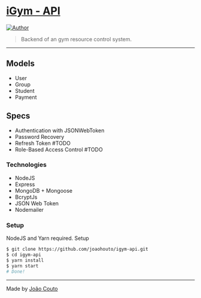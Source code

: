 # <a href="https://github.com/joaohouto/igym-api">iGym - API</a>

[![Author](https://img.shields.io/badge/author-joaohouto-222222)](https://github.com/joaohouto)

> Backend of an gym resource control system.

<hr>

## Models

- User
- Group
- Student
- Payment

## Specs

- Authentication with JSONWebToken
- Password Recovery
- Refresh Token #TODO
- Role-Based Access Control #TODO

### Technologies

- NodeJS
- Express
- MongoDB + Mongoose
- BcryptJs
- JSON Web Token
- Nodemailer

### Setup

NodeJS and Yarn required.
Setup

```bash
$ git clone https://github.com/joaohouto/igym-api.git
$ cd igym-api
$ yarn install
$ yarn start
# Done!
```

<hr>

Made by <a href="https://github.com/joaohouto">João Couto</a>
